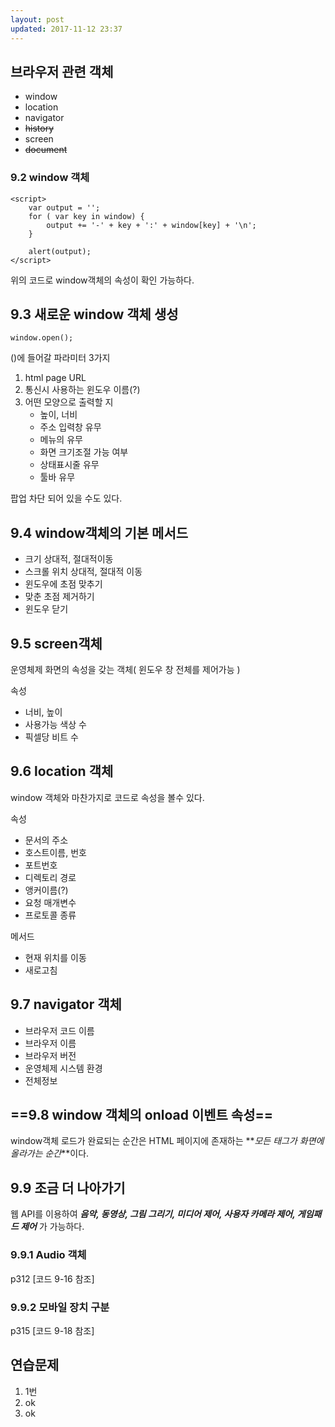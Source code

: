 ```yaml
---
layout: post
updated: 2017-11-12 23:37
---
```

## 브라우저 관련 객체

- window
- location
- navigator
- ~~history~~
- screen
- ~~document~~


### 9.2 window 객체
```
<script>
	var output = '';
	for ( var key in window) {
		output += '-' + key + ':' + window[key] + '\n';
	}
	
	alert(output);
</script>
```
위의 코드로 window객체의 속성이 확인 가능하다.

## 9.3 새로운 window 객체 생성

`window.open();`

()에 들어갈 파라미터 3가지

1. html page URL
2. 통신시 사용하는 윈도우 이름(?)
3. 어떤 모양으로 출력할 지
	- 높이, 너비
	- 주소 입력창 유무
	- 메뉴의 유무
	- 화면 크기조절 가능 여부
	- 상태표시줄 유무
	- 툴바 유무

팝업 차단 되어 있을 수도 있다.

## 9.4 window객체의 기본 메서드
- 크기 상대적, 절대적이동
- 스크롤 위치 상대적, 절대적 이동
- 윈도우에 초점 맞추기
- 맞춘 초점 제거하기
- 윈도우 닫기

## 9.5 screen객체
운영체제 화면의 속성을 갖는 객체( 윈도우 창 전체를 제어가능 )

속성

- 너비, 높이
- 사용가능 색상 수
- 픽셀당 비트 수

## 9.6 location 객체
window 객체와 마찬가지로 코드로 속성을 볼수 있다.

속성

- 문서의 주소
- 호스트이름, 번호
- 포트번호
- 디렉토리 경로
- 앵커이름(?)
- 요청 매개변수
- 프로토콜 종류

메서드
- 현재 위치를 이동
- 새로고침

## 9.7 navigator 객체
- 브라우저 코드 이름
- 브라우저 이름
- 브라우저 버전
- 운영체제 시스템 환경
- 전체정보

## ==9.8 window 객체의 onload 이벤트 속성==
window객체 로드가 완료되는 순간은
HTML 페이지에 존재하는 **_모든 태그가 화면에 올라가는 순간_**이다.

## 9.9 조금 더 나아가기
웹 API를 이용하여 **_음악, 동영상, 그림 그리기, 미디어 제어, 사용자 카메라 제어, 게임패드 제어_** 가 가능하다.

### 9.9.1 Audio 객체
p312 [코드 9-16 참조]

### 9.9.2 모바일 장치 구분
p315 [코드 9-18 참조]

## 연습문제
1. 1번
2. ok
3. ok



